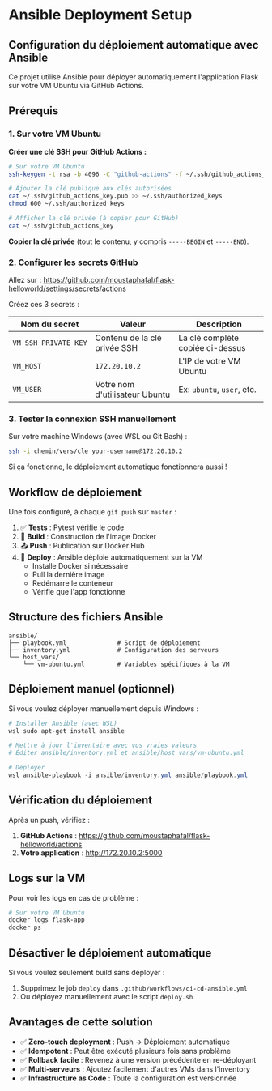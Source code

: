 # Ansible Deployment Setup

## Configuration du déploiement automatique avec Ansible

Ce projet utilise Ansible pour déployer automatiquement l'application Flask sur votre VM Ubuntu via GitHub Actions.

## Prérequis

### 1. Sur votre VM Ubuntu

**Créer une clé SSH pour GitHub Actions :**

```bash
# Sur votre VM Ubuntu
ssh-keygen -t rsa -b 4096 -C "github-actions" -f ~/.ssh/github_actions_key -N ""

# Ajouter la clé publique aux clés autorisées
cat ~/.ssh/github_actions_key.pub >> ~/.ssh/authorized_keys
chmod 600 ~/.ssh/authorized_keys

# Afficher la clé privée (à copier pour GitHub)
cat ~/.ssh/github_actions_key
```

**Copier la clé privée** (tout le contenu, y compris `-----BEGIN` et `-----END`).

### 2. Configurer les secrets GitHub

Allez sur : https://github.com/moustaphafal/flask-helloworld/settings/secrets/actions

Créez ces 3 secrets :

| Nom du secret | Valeur | Description |
|---------------|---------|-------------|
| `VM_SSH_PRIVATE_KEY` | Contenu de la clé privée SSH | La clé complète copiée ci-dessus |
| `VM_HOST` | `172.20.10.2` | L'IP de votre VM Ubuntu |
| `VM_USER` | Votre nom d'utilisateur Ubuntu | Ex: `ubuntu`, `user`, etc. |

### 3. Tester la connexion SSH manuellement

Sur votre machine Windows (avec WSL ou Git Bash) :

```bash
ssh -i chemin/vers/cle your-username@172.20.10.2
```

Si ça fonctionne, le déploiement automatique fonctionnera aussi !

## Workflow de déploiement

Une fois configuré, à chaque `git push` sur `master` :

1. ✅ **Tests** : Pytest vérifie le code
2. 🐳 **Build** : Construction de l'image Docker
3. 📤 **Push** : Publication sur Docker Hub
4. 🚀 **Deploy** : Ansible déploie automatiquement sur la VM
   - Installe Docker si nécessaire
   - Pull la dernière image
   - Redémarre le conteneur
   - Vérifie que l'app fonctionne

## Structure des fichiers Ansible

```
ansible/
├── playbook.yml              # Script de déploiement
├── inventory.yml             # Configuration des serveurs
└── host_vars/
    └── vm-ubuntu.yml         # Variables spécifiques à la VM
```

## Déploiement manuel (optionnel)

Si vous voulez déployer manuellement depuis Windows :

```powershell
# Installer Ansible (avec WSL)
wsl sudo apt-get install ansible

# Mettre à jour l'inventaire avec vos vraies valeurs
# Éditer ansible/inventory.yml et ansible/host_vars/vm-ubuntu.yml

# Déployer
wsl ansible-playbook -i ansible/inventory.yml ansible/playbook.yml
```

## Vérification du déploiement

Après un push, vérifiez :

1. **GitHub Actions** : https://github.com/moustaphafal/flask-helloworld/actions
2. **Votre application** : http://172.20.10.2:5000

## Logs sur la VM

Pour voir les logs en cas de problème :

```bash
# Sur votre VM Ubuntu
docker logs flask-app
docker ps
```

## Désactiver le déploiement automatique

Si vous voulez seulement build sans déployer :

1. Supprimez le job `deploy` dans `.github/workflows/ci-cd-ansible.yml`
2. Ou déployez manuellement avec le script `deploy.sh`

## Avantages de cette solution

- ✅ **Zero-touch deployment** : Push → Déploiement automatique
- ✅ **Idempotent** : Peut être exécuté plusieurs fois sans problème
- ✅ **Rollback facile** : Revenez à une version précédente en re-déployant
- ✅ **Multi-serveurs** : Ajoutez facilement d'autres VMs dans l'inventory
- ✅ **Infrastructure as Code** : Toute la configuration est versionnée
